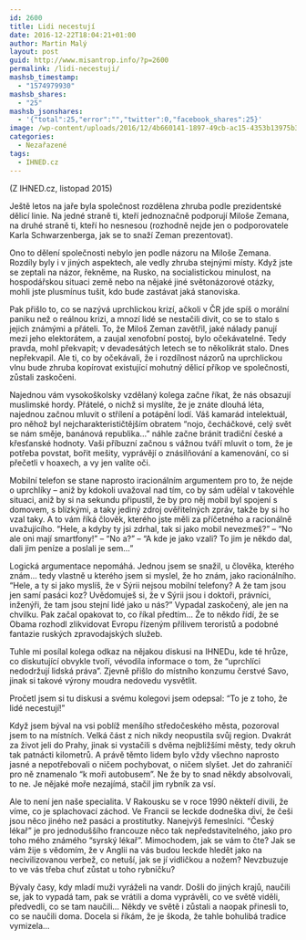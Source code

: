 ```yaml
---
id: 2600
title: Lidi necestují
date: 2016-12-22T18:04:21+01:00
author: Martin Malý
layout: post
guid: http://www.misantrop.info/?p=2600
permalink: /lidi-necestuji/
mashsb_timestamp:
  - "1574979930"
mashsb_shares:
  - "25"
mashsb_jsonshares:
  - '{"total":25,"error":"","twitter":0,"facebook_shares":25}'
image: /wp-content/uploads/2016/12/4b660141-1897-49cb-ac15-4353b13975b3_l.jpg
categories:
  - Nezařazené
tags:
  - IHNED.cz
---
```

(Z IHNED.cz, listopad 2015)

<span style="font-weight: 400;">Ještě letos na jaře byla společnost rozdělena zhruba podle prezidentské dělicí linie. Na jedné straně ti, kteří jednoznačně podporují Miloše Zemana, na druhé straně ti, kteří ho nesnesou (rozhodně nejde jen o podporovatele Karla Schwarzenberga, jak se to snaží Zeman prezentovat). </span>

<span style="font-weight: 400;">Ono to dělení společnosti nebylo jen podle názoru na Miloše Zemana. Rozdíly byly i v jiných aspektech, ale vedly zhruba stejnými místy. Když jste se zeptali na názor, řekněme, na Rusko, na socialistickou minulost, na hospodářskou situaci země nebo na nějaké jiné světonázorové otázky, mohli jste plusmínus tušit, kdo bude zastávat jaká stanoviska.</span>

<span style="font-weight: 400;">Pak přišlo to, co se nazývá uprchlickou krizí, ačkoli v ČR jde spíš o morální paniku než o reálnou krizi, a mnozí lidé se nestačili divit, co se to stalo s jejich známými a přáteli. To, že Miloš Zeman zavětřil, jaké nálady panují mezi jeho elektorátem, a zaujal xenofobní postoj, bylo očekávatelné. Tedy pravda, mohl překvapit; v devadesátých letech se to několikrát stalo. Dnes nepřekvapil. Ale ti, co by očekávali, že i rozdílnost názorů na uprchlickou vlnu bude zhruba kopírovat existující mohutný dělicí příkop ve společnosti, zůstali zaskočeni.</span>

<span style="font-weight: 400;">Najednou vám vysokoškolsky vzdělaný kolega začne říkat, že nás obsazují muslimské hordy. Přátelé, o nichž si myslíte, že je znáte dlouhá léta, najednou začnou mluvit o střílení a potápění lodí. Váš kamarád intelektuál, pro něhož byl nejcharakterističtějším obratem “nojo, čecháčkové, celý svět se nám směje, banánová republika…” náhle začne bránit tradiční české a křesťanské hodnoty. Vaši příbuzní začnou s vážnou tváří mluvit o tom, že je potřeba povstat, bořit mešity, vyprávějí o znásilňování a kamenování, co si přečetli v hoaxech, a vy jen valíte oči.</span>

<span style="font-weight: 400;">Mobilní telefon se stane naprosto iracionálním argumentem pro to, že nejde o uprchlíky &#8211; aniž by kdokoli uvažoval nad tím, co by sám udělal v takovéhle situaci, aniž by si na sekundu připustil, že by pro něj mobil byl spojení s domovem, s blízkými, a taky jediný zdroj ověřitelných zpráv, takže by si ho vzal taky. A to vám říká člověk, kterého jste měli za příčetného a racionálně uvažujícího. “Hele, a kdyby ty jsi zdrhal, tak si jako mobil nevezmeš?” &#8211; “No ale oni mají smartfony!” &#8211; “No a?” &#8211; “A kde je jako vzali? To jim je někdo dal, dali jim peníze a poslali je sem…”</span>

<span style="font-weight: 400;">Logická argumentace nepomáhá. Jednou jsem se snažil, u člověka, kterého znám… tedy vlastně u kterého jsem si myslel, že ho znám, jako racionálního. “Hele, a ty si jako myslíš, že v Sýrii nejsou mobilní telefony? A že tam jsou jen samí pasáci koz? Uvědomuješ si, že v Sýrii jsou i doktoři, právníci, inženýři, že tam jsou stejní lidé jako u nás?” Vypadal zaskočený, ale jen na chvilku. Pak začal opakovat to, co říkal předtím… Že to někdo řídí, že se Obama rozhodl zlikvidovat Evropu řízeným přílivem teroristů a podobné fantazie ruských zpravodajských služeb.</span>

<span style="font-weight: 400;">Tuhle mi posílal kolega odkaz na nějakou diskusi na IHNEDu, kde té hrůze, co diskutující obvykle tvoří, vévodila informace o tom, že “uprchlíci nedodržují lidská práva”. Zjevně přišlo do místního konzumu čerstvé Savo, jinak si takové výrony moudra nedovedu vysvětlit.</span>

<span style="font-weight: 400;">Pročetl jsem si tu diskusi a svému kolegovi jsem odepsal: “To je z toho, že lidé necestují!”</span>

<span style="font-weight: 400;">Když jsem býval na vsi poblíž menšího středočeského města, pozoroval jsem to na místních. Velká část z nich nikdy neopustila svůj region. Dvakrát za život jeli do Prahy, jinak si vystačili s dvěma nejbližšími městy, tedy okruh tak patnácti kilometrů. A právě těmto lidem bylo vždy všechno naprosto jasné a nepotřebovali o ničem pochybovat, o ničem slyšet. Jet do zahraničí pro ně znamenalo “k moři autobusem”. Ne že by to snad někdy absolvovali, to ne. Je nějaké moře nezajímá, stačil jim rybník za vsí.</span>

<span style="font-weight: 400;">Ale to není jen naše specialita. V Rakousku se v roce 1990 někteří divili, že víme, co je splachovací záchod. Ve Francii se leckde dodneška diví, že češi jsou něco jiného než pasáci a prostitutky. Nanejvýš řemeslníci. “Český lékař” je pro jednoduššího francouze něco tak nepředstavitelného, jako pro toho mého známého “syrský lékař”. Mimochodem, jak se vám to čte? Jak se vám žije s vědomím, že v Anglii na vás budou leckde hledět jako na necivilizovanou verbež, co netuší, jak se jí vidličkou a nožem? Nevzbuzuje to ve vás třeba chuť zůstat u toho rybníčku?</span>

<span style="font-weight: 400;">Bývaly časy, kdy mladí muži vyráželi na vandr. Došli do jiných krajů, naučili se, jak to vypadá tam, pak se vrátili a doma vyprávěli, co ve světě viděli, předvedli, co se tam naučili… Někdy ve světě i zůstali a naopak přinesli to, co se naučili doma. Docela si říkám, že je škoda, že tahle bohulibá tradice vymizela&#8230;</span>